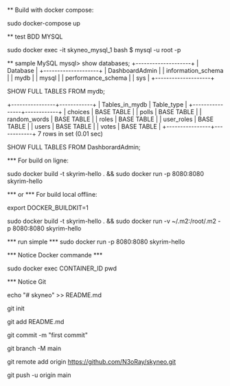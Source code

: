 

** Build with docker compose:

sudo docker-compose up

** test BDD MYSQL

sudo docker exec -it skyneo_mysql_1 bash
$ mysql -u root -p

** sample MySQL
mysql> show databases;
+--------------------+
| Database           |
+--------------------+
| DashboardAdmin     |
| information_schema |
| mydb               |
| mysql              |
| performance_schema |
| sys                |
+--------------------+

SHOW FULL TABLES FROM mydb;

+----------------+------------+
| Tables_in_mydb | Table_type |
+----------------+------------+
| choices        | BASE TABLE |
| polls          | BASE TABLE |
| random_words   | BASE TABLE |
| roles          | BASE TABLE |
| user_roles     | BASE TABLE |
| users          | BASE TABLE |
| votes          | BASE TABLE |
+----------------+------------+
7 rows in set (0.01 sec)

SHOW FULL TABLES FROM DashborardAdmin;

*** For build on ligne:

sudo docker build -t skyrim-hello . && sudo docker run -p 8080:8080 skyrim-hello

*** or
*** For build local offline:

export DOCKER_BUILDKIT=1

sudo docker build -t skyrim-hello . && sudo docker run -v ~/.m2:/root/.m2 -p 8080:8080 skyrim-hello

*** run simple ***
sudo docker run -p 8080:8080 skyrim-hello

*** Notice Docker commande ***

sudo docker exec CONTAINER_ID pwd

*** Notice Git

echo "# skyneo" >> README.md

git init

git add README.md

git commit -m "first commit"

git branch -M main

git remote add origin https://github.com/N3oRay/skyneo.git

git push -u origin main
